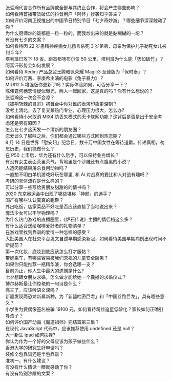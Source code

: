 张哲瀚代言合作所有品牌或全部与其终止合作，将会产生哪些影响？  
如何看待首播带货破亿的抖音用户「阿怀」抄袭知乎答主？  
如何评价河南卫视推出的中国节日特别节目「七夕奇妙游」？哪些细节深深触动了你？  
为什么厨师炒的饭都是一粒一粒的，而我炒出来的就是黏糊糊的一坨？  
有没有七夕的文案？  
如何看待因 22 岁患精神疾病女儿扬言杀死 3 岁弟弟，母亲为保护儿子勒死女儿被判 5 年?  
塔利班已攻下 18 省，距首都喀布尔仅 50 公里，塔利班为什么能「势如破竹」？阿富汗形势会如何发展？  
如何看待 Redmi 产品总监王腾暗讽荣耀 Magic3 至臻版为「保时泰」？  
如何评价万茜、李庚希主演的电影《兔子暴力》？  
MIUI12.5 增强版你更新了吗？实际体验如何，可否分享一下？  
陈伟霆何穗恋情疑似曝光，两人一起回家，这是真的吗？你有什么想说的？  
张哲瀚这一次会不会凉？  
《披荆斩棘的哥哥》初舞台中你对谁的表演印象更深刻？  
没考上清北，去了复交某热门专业，心理压力很大，怎么办?  
如何看待小米取消 MIX4 防丢失模式的无卡联网功能？这背后是否是出于安全考虑还是另有原因？  
怎么在七夕这天发一个清新的朋友圈？  
恋爱谈久了腻味之后，你们都会通过哪些方式回到热恋期？  
8 月 14 日是世界「慰安妇」纪念日，数十万中国女性在等待道歉。传递真相，勿忘历史，我们能做什么？  
在 P50 上市后，华为还有什么后手，可以保持业务增长？  
有没有女主表面茶里茶气，背地里是个沙雕还有点腹黑的小说？  
人造肉能结束屠杀食用动物吗？  
一直想不明白单机游戏好玩在哪里, 和 Ai 对战真的要比和人对战有趣吗？  
考研的具体流程是什么样的？  
可以分享一些写给男朋友甜甜的的情书吗？  
2020 东京奥运会中出现了哪些堪称「神颜」的选手？  
国产有哪些认认真真的跑鞋？  
外出吃饭，店家菜品不好吃是否应该直接了当地说出来？  
魔法少女可以不学物理吗？  
为什么热门游戏的直播圈里，《炉石传说》主播的情侣档这么多？  
有什么适合送给咖啡爱好者的礼物清单？  
在游戏里找到靠谱的爱情一种怎样的感受？  
大批美国人在社交平台发文自述早期感染新冠，如何看待美国早期病例出现时间不断提前？  
第一次化妆，底妆到底应该怎么打才服帖？  
带娃乘车，有哪些容易被我们忽视的儿童安全隐患？  
如果你只能推荐一瓶精华液，你会选哪一支？  
目前为止，你人生中最大的遗憾是什么?  
七夕想跟女朋友求婚，怎么做才能给她一个震撼的求婚仪式？  
博尔赫斯最让你惊艳的一句诗是什么？  
高三了，应该听语文课吗？  
新疆发现两恐龙新属新种，为「新疆哈密巨龙」和「中国丝路巨龙」，具有哪些意义？  
小学生为要偶像签名被骗 19100 元，如何看待粉丝追星低龄化？家长如何正确引导孩子？  
如何评价国产动画《魔道祖师》完结篇第三集？  
在现代 JavaScript 代码中，应该推荐使用 undefined 还是 null？  
大一新生 ipad 如何抉择?  
你认为作为一个好的父母应该为孩子做些什么？  
香港大学的研究生好申请吗？  
装修全包靠谱还是半包靠谱？  
准初一，有什么建议？  
有没有什么情话一眼就感动了你？  
有没有特别沙雕的文案？  
